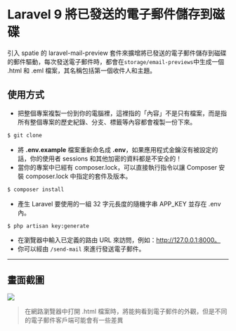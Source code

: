 # Laravel 9 將已發送的電子郵件儲存到磁碟

引入 spatie 的 laravel-mail-preview 套件來擴增將已發送的電子郵件儲存到磁碟的郵件驅動，每次發送電子郵件時，都會在`storage/email-previews`中生成一個 .html 和 .eml 檔案，其名稱包括第一個收件人和主題。

## 使用方式
- 把整個專案複製一份到你的電腦裡，這裡指的「內容」不是只有檔案，而是指所有整個專案的歷史紀錄、分支、標籤等內容都會複製一份下來。
```sh
$ git clone
```
- 將 __.env.example__ 檔案重新命名成 __.env__，如果應用程式金鑰沒有被設定的話，你的使用者 sessions 和其他加密的資料都是不安全的！
- 當你的專案中已經有 composer.lock，可以直接執行指令以讓 Composer 安裝 composer.lock 中指定的套件及版本。
```sh
$ composer install
```
- 產生 Laravel 要使用的一組 32 字元長度的隨機字串 APP_KEY 並存在 .env 內。
```sh
$ php artisan key:generate
```
- 在瀏覽器中輸入已定義的路由 URL 來訪問，例如：http://127.0.0.1:8000。
- 你可以經由 `/send-mail` 來進行發送電子郵件。

----

## 畫面截圖
![](https://i.imgur.com/oAdPk0e.png)
> 在網路瀏覽器中打開 .html 檔案時，將能夠看到電子郵件的外觀，但是不同的電子郵件客戶端可能會有一些差異